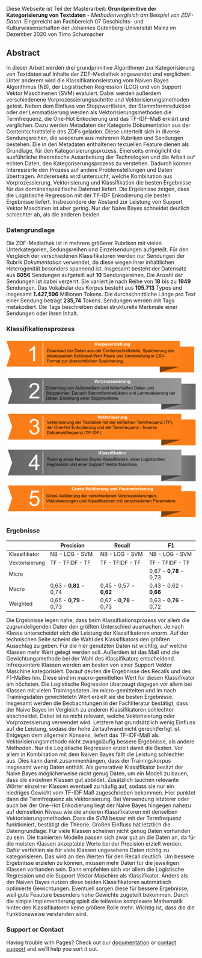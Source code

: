 Diese Webseite ist Teil der Masterarbeit: **Grundprimitive der Kategorisierung von Textdaten** - _Methodenvergleich am Beispiel von ZDF-Daten_. Eingereicht am Fachbereich 07 Geschichts- und Kulturwissenschaften der Johannes Gutenberg-Universität Mainz im Dezember 2020 von Timo Schumacher

## Abstract

In dieser Arbeit werden drei grundprimitive Algorithmen zur Kategorisierung von Textdaten auf Inhalte der ZDF-Mediathek angewendet und verglichen. Unter anderem wird die Klassifikationsleistung vom Naiven Bayes Algorithmus (NB), der Logistischen Regression (LOG) und von Support Vektor Maschinenen (SVM) evaluiert. Dabei werden außerdem verschiedenene Vorprozessierungsschritte und Vektorisierungsmethoden getest. Neben dem Einfluss von Stoppwortlisten, der Stammformreduktion oder der Lemmatisierung werden als Vektorisierungsmethoden die Termfrequenz, die One-Hot Enkodierung und das TF-IDF-Maß erklärt und verglichen. Dazu werden Metadaten der Kategorie Dokumentation aus der Contentschnittstelle des ZDFs geladen. Diese unterteilt sich in diverse Sendungsreihen, die wiederum aus mehreren Rubriken und Sendungen bestehen. Die in den Metadaten enthaltenen textuellen Feature dienen als Grundlage, für den Kategorisierungsprozess.
Einerseits ermöglicht die ausführliche theoretische Ausarbeitung der Technologien und die Arbeit auf echten Daten, den Kategoriserungsprozess zu verstehen. Dadurch können Interessierte den Prozess auf andere Problemstellungen und Daten übertragen. Andererseits wird untersucht, welche Kombination aus Vorprozessierung, Vektorisierung und Klassifikation die besten Ergebnisse für das domänenspezifische Datenset liefert.
Die Ergebnisse zeigen, dass die Logistische Regression mit der TF-IDF Enkodierung die besten Ergebnisse liefert. Insbesondere der Abstand zur Leistung von Support Vektor Maschinen ist aber gering. Nur der Naive Bayes schneidet deutlich schlechter ab, als die anderen beiden.

### Datengrundlage

Die ZDF-Mediathek ist in mehrere größerer Rubriken mit vielen Unterkategorien, Sedungsreihen und Einzelsendungen aufgeteilt. Für den Vergleich der verschiedenen Klassifikatoren werden nur Sendungen der Rubrik _Dokumentation_ verwendet, da diese wegen ihrer inhaltlichen Heterogenität besonders spannend ist. Insgesamt besteht der Datensatz aus **6056** Sendungen aufgeteilt auf **10** Sendungsreihen. Die Anzahl der Sendungen ist dabei verzerrt. Sie variiert je nach Reihe von **18** bis zu **1949** Sendungen. Das Vokabular des Korpus besteht aus **105.713** Types und insgesamt **1.427,596** Millionen Tokens. Die durchschnittliche Länge pro Text einer Sendung beträgt **235,74** Tokens. Sendungen werden mit Tags metakodiert. Die Tags beschreiben dabei strukturelle Merkmale einer Sendungen oder ihren Inhalt.

### Klassifikationsprozess

![Diagramm](test.png "Diagram")

### Ergebnisse 

|              |Precision          |Recall            |F1               |
|--------------|-------------------|------------------|-----------------|
|Klassifikator |NB  -   LOG -   SVM|NB  -   LOG -   SVM|NB  -   LOG -   SVM|    
|Vektorisierung|TF  -   TFIDF   -   TF|TF  -   TFIDF   -   TF|TF  -   TFIDF   -   TF|    
|Micro         |                   |                  |0,67 -   **0,78**    -   0,73|    
|Macro         |0,63    -   **0,81**    -   0,74|0,45   -   0,57    -   **0,62**|0,43   -   0,62    -  **0,66**|    
|Weighted      |0,65    -   **0,79**    -   0,73|0,67   -   **0,78**    -   0,73|0,63   -   **0,76**    -   0,72|      
   
Die Ergebnisse legen nahe, dass beim Klassifkationsprozess vor allem die zugrundeligenden Daten den größten Unterschied ausmachen. Je nach Klasse unterscheidet sich die Leistung der Klassifikatoren enorm. Auf der technischen Seite scheint die Wahl des Klassifikators den größten Ausschlag zu geben. Für die hier genutzten Daten ist wichtig, auf welche Klassen mehr Wert gelegt werden soll. Außerdem ist das Maß und die Gewichtungsmethode bei der Wahl des Klassifikators entscheidend. Infrequentere Klassen werden am besten von einer Support Vektor Maschine kategorisiert. Darauf deuten die Ergebnisse des Recalls und des F1-Maßes hin. Diese sind im macro-gemittelten Wert für diesen Klassifikator am höchsten. Die Logistische Regression überzeugt dagegen vor allem bei Klassen mit vielen Trainingsdaten. Im micro-gemittelten und im nach Trainingsdaten gewichtetetn Wert erzielt sie die besten Ergebnisse.
Insgesamt werden die Beobachtungen in der Fachliteratur bestätigt, dass der Naive Bayes im Vergleich zu anderen Klassifikatoren schlechter abschneidet. Dabei ist es nicht relevant, welche Vektorisierung oder Vorprozessierung verwendet wird. Letztere hat grundsätzlich wenig Einfluss auf die Leistung, sodass der hohe Zeitaufwand nicht gerechtfertigt ist.
Entgegen dem allgemein Konsens, liefert das TF-IDF-Maß als Vektorisierungsmethode nicht zwangsläufig bessere Ergebnisse, als andere Methoden. Nur die Logistische Regression erzielt damit die Besten. Vor allem in Kombination mit dem Naiven Bayes fällt die Leistung schlechter aus. Dies kann damit zusammenhängen, dass der Trainingskorpus insgesamt wenig Daten enthält. Als generativer Klassifikator besitzt der Naive Bayes möglicherweise nicht genug Daten, um ein Modell zu bauen, dass die einzelnen Klassen gut abbildet. Zusätzlich tauchen relevante Wörter einzelner Klassen eventuell zu häufig auf, sodass sie nur ein niedriges Gewicht vom TF-IDF Maß zugeschrieben bekommen. Hier punktet dann die Termfrequenz als Vektorisierung. Bei Verwendung letzterer oder auch bei der One-Hot Enkodierung liegt der Naive Bayes hingegen nahezu auf demselben Niveau wie die anderen Klassifikatoren mit denselben Vektorisierungsmethoden. Dass die SVM besser mit der Termfrequenz funktioniert, bestätigt die Theorie.
Großen Einfluss hat letztlich die Datengrundlage. Für viele Klassen scheinen nicht genug Daten vorhanden zu sein. Die trainierten Modelle passen sich zwar gut an die Daten an, da für die meisten Klassen akzeptable Werte bei der Precision erzielt werden. Dafür verfehlen sie für viele Klassen ungesehene Daten richtig zu kategorisieren. Das wird an den Werten für den Recall deutlich.
Um bessere Ergebnisse erzielen zu können, müssen mehr Daten für die jeweiligen Klassen vorhanden sein. Dann empfehlen sich vor allem die Logistische Regression und die Support Vektor Maschine als Klassifikator. Anders als der Naiven Bayes nutzen diese beiden Klassifikatoren automatisch optimierte Gewichtungen. Eventuell sorgen diese für bessere Ergebnisse, weil gute Feauture besonders hohe Gewichte zugeteilt bekommen. Durch die simple Implementierung spielt die teilweise komplexere Mathematik hinter den Klassifikatoren keine größere Rolle mehr. Wichtig ist, dass die die Funktionsweise verstanden wird.




### Support or Contact

Having trouble with Pages? Check out our [documentation](https://docs.github.com/categories/github-pages-basics/) or [contact support](https://github.com/contact) and we’ll help you sort it out.
